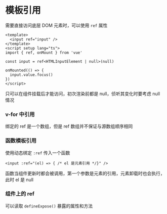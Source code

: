 # 模板引用

需要直接访问底层 DOM 元素时，可以使用 `ref` 属性

```vue
<template>
  <input ref="input" />
</template>
<script setup lang="ts">
import { ref, onMount } from 'vue'

const input = ref<HTMLInputElement | null>(null)

onMounted(() => {
  input.value.focus()
})
</script>
```

只可以在组件挂载后才能访问，初次渲染前都是 null，侦听其变化时要考虑 null 情况

### v-for 中引用

绑定的 ref 是一个数组，但是 ref 数组并不保证与源数组顺序相同

### 函数模板引用

使用动态绑定 `:ref` 传入一个函数

`<input :ref="(el) => { /* el 是元素引用 */}" />`

函数当组件更新时都会被调用，第一个参数是元素的引用，元素卸载时也会执行，此时 el 是 null

### 组件上的 ref

可以读取 `defineExpose()` 暴露的属性和方法
